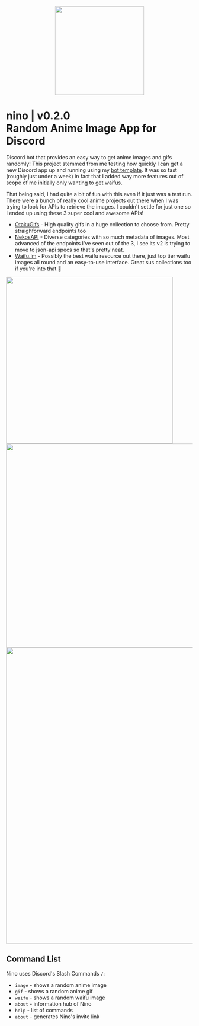<div align="center">
  <img src="https://cdn.discordapp.com/attachments/1097563418237599800/1098660924212117585/nino-waifuim1.png" width=240px/>
</div>

# nino | v0.2.0 <br>Random Anime Image App for Discord

Discord bot that provides an easy way to get anime images and gifs randomly! This project stemmed from me testing how quickly I can get a new Discord app up and running using my [bot template](https://github.com/vexuas/djs-typescript-template). It was so fast (roughly just under a week) in fact that I added way more features out of scope of me initially only wanting to get waifus.

That being said, I had quite a bit of fun with this even if it just was a test run. There were a bunch of really cool anime projects out there when I was trying to look for APIs to retrieve the images. I couldn't settle for just one so I ended up using these 3 super cool and awesome APIs!

- [OtakuGifs](https://otakugifs.xyz) - High quality gifs in a huge collection to choose from. Pretty straighforward endpoints too
- [NekosAPI](https://nekos-api.vercel.app) - Diverse categories with so much metadata of images. Most advanced of the endpoints I've seen out of the 3, I see its v2 is trying to move to json-api specs so that's pretty neat.
- [Waifu.im](https://www.waifu.im) - Possibly the best waifu resource out there, just top tier waifu images all round and an easy-to-use interface. Great sus collections too if you're into that :shrug:

<div align="left">
  <img src="https://user-images.githubusercontent.com/42207245/233799276-4787ba05-e759-404b-933b-f0e35df6b8d6.png" width=450  />
  <img src="https://user-images.githubusercontent.com/42207245/233799344-1a7c2a29-4265-45ae-b76c-7bb3d7ef9d0a.png" width=550  />
</div>
<div align="center"> 
  <img src="https://user-images.githubusercontent.com/42207245/233800078-34e893f9-5a54-4893-9848-737613fd7c72.gif" width=800 />
</div>

## Command List
Nino uses Discord's Slash Commands `/`:

- `image` - shows a random anime image
- `gif` - shows a random anime gif
- `waifu` - shows a random waifu image
- `about` - information hub of Nino
- `help` - list of commands
- `about` - generates Nino's invite link
